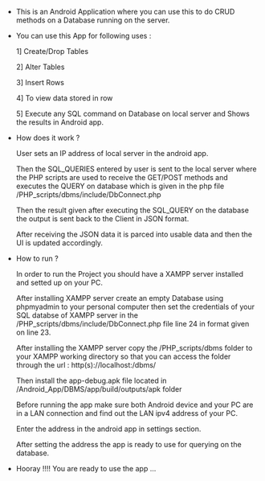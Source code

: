 * This is an Android Application where you can use this to do CRUD methods on a Database running on the server.

* You can use this App for following uses :

    1] Create/Drop Tables

    2] Alter Tables

    3] Insert Rows

    4] To view data stored in row 

    5] Execute any SQL command on Database on local server and Shows the results in Android app.

* How does it work ?

    User sets an IP address of local server in the android app. 
    
    Then the SQL_QUERIES entered by user is sent to the local server where the PHP scripts are used to receive the GET/POST methods and executes the QUERY on database which is given in the php file /PHP_scripts/dbms/include/DbConnect.php 
    
    Then the result given after executing the SQL_QUERY on the database the output is sent back to the Client in JSON format.
    
    After receiving the JSON data it is parced into usable data and then the UI is updated accordingly.

* How to run ?

    In order to run the Project you should have a XAMPP server installed and setted up on your PC.
    
    After installing XAMPP server create an empty Database using phpmyadmin to your personal computer then set the credentials of your SQL databse of XAMPP server in the /PHP_scripts/dbms/include/DbConnect.php file line 24 in format given on line 23.
    
    After installing the XAMPP server copy the /PHP_scripts/dbms folder to your XAMPP working directory so that you can access the folder through the url : http(s)://localhost:<port>/dbms/
    
    Then install the app-debug.apk file located in /Android_App/DBMS/app/build/outputs/apk folder
    
    Before running the app make sure both Android device and your PC are in a LAN connection and find out the LAN ipv4 address of your PC.
    
    Enter the address in the android app in settings section.
    
    After setting the address the app is ready to use for querying on the database.

* Hooray !!!! You are ready to use the app ...


